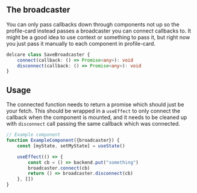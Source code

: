 ## The broadcaster

You can only pass callbacks down through components not up so the profile-card instead passes a broadcaster you can connect callbacks to. It might be a good idea to use context or something to pass it, but right now you just pass it manually to each component in profile-card.

```typescript
delcare class SaveBroadcaster {
	connect(callback: () => Promise<any>): void
	disconnect(callback: () => Promise<any>): void
}
```

## Usage

The connected function needs to return a promise which should just be your fetch. This should be wrapped in a `useEffect` to only connect the callback when the component is mounted, and it needs to be cleaned up with `disconnect` call passing the same callback which was connected.

```javascript
// Example component
function ExampleComponent({broadcaster}) {
	const [myState, setMyState] = useState()

	useEffect(() => {
		const cb = () => backend.put("something")
		broadcaster.connect(cb)
		return () => broadcaster.disconnect(cb)
	}, [])
}
```
